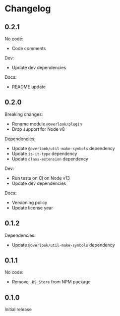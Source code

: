 # Changelog

## 0.2.1

No code:

* Code comments

Dev:

* Update dev dependencies

Docs:

* README update

## 0.2.0

Breaking changes:

* Rename module `@overlook/plugin`
* Drop support for Node v8

Dependencies:

* Update `@overlook/util-make-symbols` dependency
* Update `is-it-type` dependency
* Update `class-extension` dependency

Dev:

* Run tests on CI on Node v13
* Update dev dependencies

Docs:

* Versioning policy
* Update license year

## 0.1.2

Dependencies:

* Update `@overlook/util-make-symbols` dependency

## 0.1.1

No code:

* Remove `.DS_Store` from NPM package

## 0.1.0

Initial release
